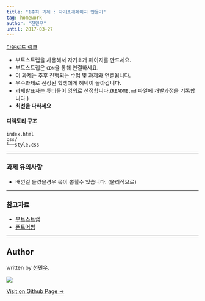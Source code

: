 ```yaml
---
title: "1주차 과제 : 자기소개페이지 만들기"
tag: homework
author: "천민우"
until: 2017-03-27
---
```


[다운로드 링크](https://github.com/likelionkonkuk/w1_homework)

- 부트스트랩을 사용해서 자기소개 페이지를 만드세요.
- 부트스트랩은 `CDN`을 통해 연결하세요.
- 이 과제는 추후 진행되는 수업 및 과제와 연결됩니다.
- 우수과제로 선정된 학생에게 혜택이 돌아갑니다.
- 과제발표자는 튜터들이 임의로 선정합니다.(`README.md` 파일에 개발과정을 기록합니다.)
- **최선을 다하세요**

#### 디렉토리 구조
```
index.html
css/
└──style.css
```


---


### 과제 유의사항
- 배낀걸 들켰을경우 목이 뽑힐수 있습니다. (물리적으로)

---

### 참고자료
- [부트스트랩](http://getbootstrap.com/)
- [폰트어썸](http://fontawesome.io/)

---

## Author

written by [천민우](https://project42da.github.io).

![](https://avatars.githubusercontent.com/project42da?v=2&s=100)

<a href="https://project42da.github.io" target="_blank" class="btn btn-black"><i class="fa fa-github fa-lg"></i> Visit on Github Page &rarr;</a>
